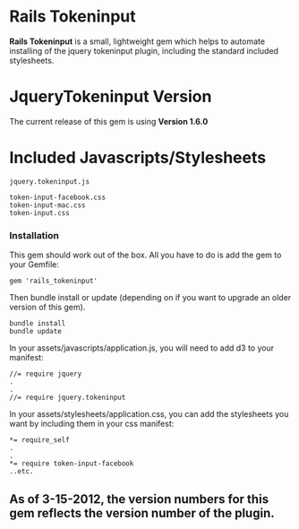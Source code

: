 # Rails Tokeninput

**Rails Tokeninput** is a small, lightweight gem which helps to automate installing of the jquery tokeninput plugin, including the standard included stylesheets.

# JqueryTokeninput Version

The current release of this gem is using **Version 1.6.0**

# Included Javascripts/Stylesheets

	jquery.tokeninput.js

	token-input-facebook.css
	token-input-mac.css
	token-input.css

### Installation

This gem should work out of the box. All you have to do is add the gem to your Gemfile: 

	gem 'rails_tokeninput'

Then bundle install or update (depending on if you want to upgrade an older version of this gem).
	
	bundle install
	bundle update
	
In your assets/javascripts/application.js, you will need to add d3 to your manifest:
	
	//= require jquery
	.
	.
	//= require jquery.tokeninput
	
In your assets/stylesheets/application.css, you can add the stylesheets you want by including them in your css manifest:

	*= require_self
	.
	.
	*= require token-input-facebook
	..etc.

## As of 3-15-2012, the version numbers for this gem reflects the version number of the plugin.